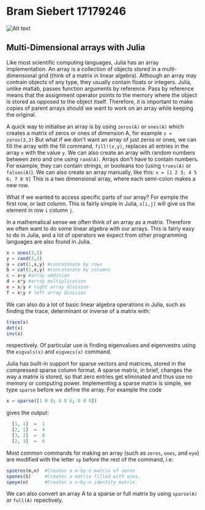   # Bram Siebert 17179246
![Alt text](https://www.wilmott.com/wp-content/uploads/2017/02/jcl-logo-e1487133902152.png)
  ## Multi-Dimensional arrays with Julia
  
  Like most scientific computing languages, Julia has an array implementation. An array is a collection of objects stored in a multi-dimensional grid (think of a matrix in linear algebra). Although an array may contrain objects of any type, they usually contain floats or integers. Julia, unlike matlab, passes function arguments by reference. Pass by reference means that the assignment operator points to the memory where the object is stored as opposed to the object itself. Therefore, it is important to make copies of parent arrays should we want to work on an array while keeping the original. 
  
  A quick way to initialise an array is by using `zeros(A)` or `ones(A)` which creates a matrix of zeros or ones of dimension A, for example
  `
  x = zeros(3,3)
  `
  But what if we don't want an array of just zeros or ones, we can fill the array with the fill command, `fill!(x,y)`, replaces all entries in the array `x` with the value `y`. We can also create an array with random numbers between zero and one using `rand(A)`. Arrays don't have to contain numbers. For example, they can contain strings, or booleans too (using `trues(A)` or `falses(A)`). We can also create an array manually, like this:
  `
  x = [1 2 3; 4 5 6; 7 8 9]
  `
This is a two dimensional array, where each semi-colon makes a new row.
  
What if we wanted to access specific parts of our array? For exmple the first row, or last column. This is fairly simple in Julia, `x[i,j]` will give us the element in row `i` column `j`.
  
  In a mathematical sense we often think of an array as a matrix. Therefore we often want to do some linear algebra with our arrays. This is fairly easy to do in Julia, and a lot of operators we expect from other programming languages are also found in Julia.
```julia
x = ones(3,3) 
y = rand(3,3) 
a = cat(1,x,y) #concatonate by rows
b = cat(2,x,y) #concatonate by columns
c = x+y #array addition
d = x*y #array multiplication
e = x/y # right array division
f = x\y # left array division
```
We can also do a lot of basic linear algebra operations in Julia, such as finding the trace, determinant or inverse of a matrix with:

```julia
trace(x)
det(x)
inv(x)

```
respectively. Of particular use is finding eigenvalues and eigenvestrs using the `eigvals(x)` and `eigvecs(x)` command. 

Julia has built-in support for sparse vectors and matrices, stored in the compressed sparse column format. A sparse matrix, in brief, changes the way a matrix is stored, so that zero entries get eliminated and thus use no memory or computing power. Implementing a sparse matrix is simple, we type `sparse` before we define the array. For example the code

```julia
x = sparse([1 0 0; 4 0 6; 0 8 0])
``` 
gives the output:
```julia
  [1, 1]  =  1
  [2, 1]  =  4
  [3, 2]  =  8
  [2, 3]  =  6
``` 
Most common commands for making an array (such as `zeros`, `ones`, and `eye`) are modified with the letter `sp` before the rest of the command, i.e:

```julia
spzeros(m,n)  #Creates a m-by-n matrix of zeros
spones(S)     #Creates a matrix filled with ones.
speye(n)      #Creates a n-by-n identity matrix.
```

We can also convert an array A to a sparse or full matrix by using `sparse(A)` or `full(A)` repectively.
